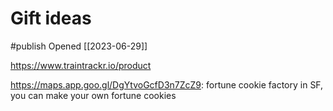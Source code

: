 # Gift ideas
#publish 
Opened [[2023-06-29]]

https://www.traintrackr.io/product

https://maps.app.goo.gl/DgYtvoGcfD3n7ZcZ9: fortune cookie factory in SF, you can make your own fortune cookies